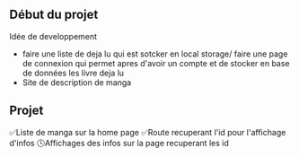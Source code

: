 ## Début du projet

Idée de developpement

- faire une liste de deja lu qui est sotcker en local storage/ faire une page de connexion qui permet apres d'avoir un compte et de stocker en base de données les livre deja lu
- Site de description de manga

## Projet

✅Liste de manga sur la home page
✅Route recuperant l'id pour l'affichage d'infos
🕓Affichages des infos sur la page recuperant les id
